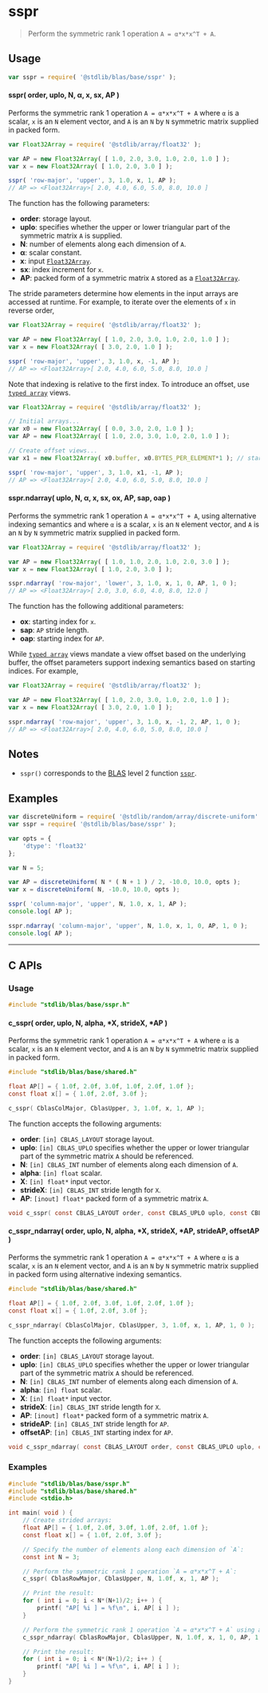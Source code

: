 <!--

@license Apache-2.0

Copyright (c) 2025 The Stdlib Authors.

Licensed under the Apache License, Version 2.0 (the "License");
you may not use this file except in compliance with the License.
You may obtain a copy of the License at

   http://www.apache.org/licenses/LICENSE-2.0

Unless required by applicable law or agreed to in writing, software
distributed under the License is distributed on an "AS IS" BASIS,
WITHOUT WARRANTIES OR CONDITIONS OF ANY KIND, either express or implied.
See the License for the specific language governing permissions and
limitations under the License.

-->

# sspr

> Perform the symmetric rank 1 operation `A = α*x*x^T + A`.

<section class="usage">

## Usage

```javascript
var sspr = require( '@stdlib/blas/base/sspr' );
```

#### sspr( order, uplo, N, α, x, sx, AP )

Performs the symmetric rank 1 operation `A = α*x*x^T + A` where `α` is a scalar, `x` is an `N` element vector, and `A` is an `N` by `N` symmetric matrix supplied in packed form.

```javascript
var Float32Array = require( '@stdlib/array/float32' );

var AP = new Float32Array( [ 1.0, 2.0, 3.0, 1.0, 2.0, 1.0 ] );
var x = new Float32Array( [ 1.0, 2.0, 3.0 ] );

sspr( 'row-major', 'upper', 3, 1.0, x, 1, AP );
// AP => <Float32Array>[ 2.0, 4.0, 6.0, 5.0, 8.0, 10.0 ]
```

The function has the following parameters:

-   **order**: storage layout.
-   **uplo**: specifies whether the upper or lower triangular part of the symmetric matrix `A` is supplied.
-   **N**: number of elements along each dimension of `A`.
-   **α**: scalar constant.
-   **x**: input [`Float32Array`][mdn-float32array].
-   **sx**: index increment for `x`.
-   **AP**: packed form of a symmetric matrix `A` stored as a [`Float32Array`][mdn-float32array].

The stride parameters determine how elements in the input arrays are accessed at runtime. For example, to iterate over the elements of `x` in reverse order,

```javascript
var Float32Array = require( '@stdlib/array/float32' );

var AP = new Float32Array( [ 1.0, 2.0, 3.0, 1.0, 2.0, 1.0 ] );
var x = new Float32Array( [ 3.0, 2.0, 1.0 ] );

sspr( 'row-major', 'upper', 3, 1.0, x, -1, AP );
// AP => <Float32Array>[ 2.0, 4.0, 6.0, 5.0, 8.0, 10.0 ]
```

Note that indexing is relative to the first index. To introduce an offset, use [`typed array`][mdn-typed-array] views.

<!-- eslint-disable stdlib/capitalized-comments -->

```javascript
var Float32Array = require( '@stdlib/array/float32' );

// Initial arrays...
var x0 = new Float32Array( [ 0.0, 3.0, 2.0, 1.0 ] );
var AP = new Float32Array( [ 1.0, 2.0, 3.0, 1.0, 2.0, 1.0 ] );

// Create offset views...
var x1 = new Float32Array( x0.buffer, x0.BYTES_PER_ELEMENT*1 ); // start at 2nd element

sspr( 'row-major', 'upper', 3, 1.0, x1, -1, AP );
// AP => <Float32Array>[ 2.0, 4.0, 6.0, 5.0, 8.0, 10.0 ]
```

#### sspr.ndarray( uplo, N, α, x, sx, ox, AP, sap, oap )

Performs the symmetric rank 1 operation `A = α*x*x^T + A`, using alternative indexing semantics and where `α` is a scalar, `x` is an `N` element vector, and `A` is an `N` by `N` symmetric matrix supplied in packed form.

```javascript
var Float32Array = require( '@stdlib/array/float32' );

var AP = new Float32Array( [ 1.0, 1.0, 2.0, 1.0, 2.0, 3.0 ] );
var x = new Float32Array( [ 1.0, 2.0, 3.0 ] );

sspr.ndarray( 'row-major', 'lower', 3, 1.0, x, 1, 0, AP, 1, 0 );
// AP => <Float32Array>[ 2.0, 3.0, 6.0, 4.0, 8.0, 12.0 ]
```

The function has the following additional parameters:

-   **ox**: starting index for `x`.
-   **sap**: `AP` stride length.
-   **oap**: starting index for `AP`.

While [`typed array`][mdn-typed-array] views mandate a view offset based on the underlying buffer, the offset parameters support indexing semantics based on starting indices. For example,

```javascript
var Float32Array = require( '@stdlib/array/float32' );

var AP = new Float32Array( [ 1.0, 2.0, 3.0, 1.0, 2.0, 1.0 ] );
var x = new Float32Array( [ 3.0, 2.0, 1.0 ] );

sspr.ndarray( 'row-major', 'upper', 3, 1.0, x, -1, 2, AP, 1, 0 );
// AP => <Float32Array>[ 2.0, 4.0, 6.0, 5.0, 8.0, 10.0 ]
```

</section>

<!-- /.usage -->

<section class="notes">

## Notes

-   `sspr()` corresponds to the [BLAS][blas] level 2 function [`sspr`][blas-sspr].

</section>

<!-- /.notes -->

<section class="examples">

## Examples

<!-- eslint no-undef: "error" -->

```javascript
var discreteUniform = require( '@stdlib/random/array/discrete-uniform' );
var sspr = require( '@stdlib/blas/base/sspr' );

var opts = {
    'dtype': 'float32'
};

var N = 5;

var AP = discreteUniform( N * ( N + 1 ) / 2, -10.0, 10.0, opts );
var x = discreteUniform( N, -10.0, 10.0, opts );

sspr( 'column-major', 'upper', N, 1.0, x, 1, AP );
console.log( AP );

sspr.ndarray( 'column-major', 'upper', N, 1.0, x, 1, 0, AP, 1, 0 );
console.log( AP );
```

</section>

<!-- /.examples -->

<!-- C interface documentation. -->

* * *

<section class="c">

## C APIs

<!-- Section to include introductory text. Make sure to keep an empty line after the intro `section` element and another before the `/section` close. -->

<section class="intro">

</section>

<!-- /.intro -->

<!-- C usage documentation. -->

<section class="usage">

### Usage

```c
#include "stdlib/blas/base/sspr.h"
```

#### c_sspr( order, uplo, N, alpha, \*X, strideX, \*AP )

Performs the symmetric rank 1 operation `A = α*x*x^T + A` where `α` is a scalar, `x` is an `N` element vector, and `A` is an `N` by `N` symmetric matrix supplied in packed form.

```c
#include "stdlib/blas/base/shared.h"

float AP[] = { 1.0f, 2.0f, 3.0f, 1.0f, 2.0f, 1.0f };
const float x[] = { 1.0f, 2.0f, 3.0f };

c_sspr( CblasColMajor, CblasUpper, 3, 1.0f, x, 1, AP );
```

The function accepts the following arguments:

-   **order**: `[in] CBLAS_LAYOUT` storage layout.
-   **uplo**: `[in] CBLAS_UPLO` specifies whether the upper or lower triangular part of the symmetric matrix `A` should be referenced.
-   **N**: `[in] CBLAS_INT` number of elements along each dimension of `A`.
-   **alpha**: `[in] float` scalar.
-   **X**: `[in] float*` input vector.
-   **strideX**: `[in] CBLAS_INT` stride length for `X`.
-   **AP**: `[inout] float*` packed form of a symmetric matrix `A`.

```c
void c_sspr( const CBLAS_LAYOUT order, const CBLAS_UPLO uplo, const CBLAS_INT N, const float alpha, const float *X, const CBLAS_INT strideX, float *AP )
```

#### c_sspr_ndarray( order, uplo, N, alpha, \*X, strideX, \*AP, strideAP, offsetAP )

Performs the symmetric rank 1 operation `A = α*x*x^T + A` where `α` is a scalar, `x` is an `N` element vector, and `A` is an `N` by `N` symmetric matrix supplied in packed form using alternative indexing semantics.

```c
#include "stdlib/blas/base/shared.h"

float AP[] = { 1.0f, 2.0f, 3.0f, 1.0f, 2.0f, 1.0f };
const float x[] = { 1.0f, 2.0f, 3.0f };

c_sspr_ndarray( CblasColMajor, CblasUpper, 3, 1.0f, x, 1, AP, 1, 0 );
```

The function accepts the following arguments:

-   **order**: `[in] CBLAS_LAYOUT` storage layout.
-   **uplo**: `[in] CBLAS_UPLO` specifies whether the upper or lower triangular part of the symmetric matrix `A` should be referenced.
-   **N**: `[in] CBLAS_INT` number of elements along each dimension of `A`.
-   **alpha**: `[in] float` scalar.
-   **X**: `[in] float*` input vector.
-   **strideX**: `[in] CBLAS_INT` stride length for `X`.
-   **AP**: `[inout] float*` packed form of a symmetric matrix `A`.
-   **strideAP**: `[in] CBLAS_INT` stride length for `AP`.
-   **offsetAP**: `[in] CBLAS_INT` starting index for `AP`.

```c
void c_sspr_ndarray( const CBLAS_LAYOUT order, const CBLAS_UPLO uplo, const CBLAS_INT N, const float alpha, const float *X, const CBLAS_INT strideX, const CBLAS_INT offsetX, float *AP, const CBLAS_INT strideAP, const CBLAS_INT offsetAP )
```

</section>

<!-- /.usage -->

<!-- C API usage notes. Make sure to keep an empty line after the `section` element and another before the `/section` close. -->

<section class="notes">

</section>

<!-- /.notes -->

<!-- C API usage examples. -->

<section class="examples">

### Examples

```c
#include "stdlib/blas/base/sspr.h"
#include "stdlib/blas/base/shared.h"
#include <stdio.h>

int main( void ) {
    // Create strided arrays:
    float AP[] = { 1.0f, 2.0f, 3.0f, 1.0f, 2.0f, 1.0f };
    const float x[] = { 1.0f, 2.0f, 3.0f };

    // Specify the number of elements along each dimension of `A`:
    const int N = 3;

    // Perform the symmetric rank 1 operation `A = α*x*x^T + A`:
    c_sspr( CblasRowMajor, CblasUpper, N, 1.0f, x, 1, AP );

    // Print the result:
    for ( int i = 0; i < N*(N+1)/2; i++ ) {
        printf( "AP[ %i ] = %f\n", i, AP[ i ] );
    }

    // Perform the symmetric rank 1 operation `A = α*x*x^T + A` using alternative indexing semantics:
    c_sspr_ndarray( CblasRowMajor, CblasUpper, N, 1.0f, x, 1, 0, AP, 1, 0 );

    // Print the result:
    for ( int i = 0; i < N*(N+1)/2; i++ ) {
        printf( "AP[ %i ] = %f\n", i, AP[ i ] );
    }
}
```

</section>

<!-- /.examples -->

</section>

<!-- /.c -->

<!-- Section for related `stdlib` packages. Do not manually edit this section, as it is automatically populated. -->

<section class="related">

</section>

<!-- /.related -->

<!-- Section for all links. Make sure to keep an empty line after the `section` element and another before the `/section` close. -->

<section class="links">

[blas]: http://www.netlib.org/blas

[blas-sspr]: https://www.netlib.org/lapack/explore-html/d5/df9/group__hpr_ga7cacbe603f23f8b0aca186fba51ad490.html#ga7cacbe603f23f8b0aca186fba51ad490

[mdn-float32array]: https://developer.mozilla.org/en-US/docs/Web/JavaScript/Reference/Global_Objects/Float32Array

[mdn-typed-array]: https://developer.mozilla.org/en-US/docs/Web/JavaScript/Reference/Global_Objects/TypedArray

</section>

<!-- /.links -->
